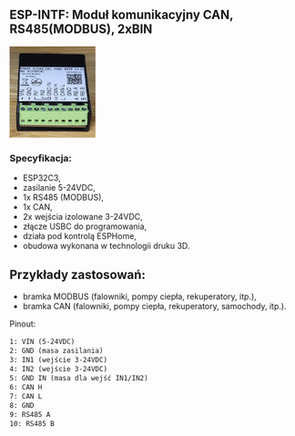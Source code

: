 ## ESP-INTF: Moduł komunikacyjny CAN, RS485(MODBUS), 2xBIN

 <img src="https://github.com/ficueu/ESPHome-IoT-modules/blob/main/ESP-INTF/Images/esp-intf1.jpg" width=30% height=30%>


### Specyfikacja:
* ESP32C3,
* zasilanie 5-24VDC,
* 1x RS485 (MODBUS),
* 1x CAN,
* 2x wejścia izolowane 3-24VDC,
* złącze USBC do programowania,
* działa pod kontrolą ESPHome,
* obudowa wykonana w technologii druku 3D.


## Przykłady zastosowań:
* bramka MODBUS (falowniki, pompy ciepła, rekuperatory, itp.),
* bramka CAN (falowniki, pompy ciepła, rekuperatory, samochody, itp.).


Pinout:
```
1: VIN (5-24VDC)
2: GND (masa zasilania)
3: IN1 (wejście 3-24VDC)
4: IN2 (wejście 3-24VDC)
5: GND IN (masa dla wejść IN1/IN2)
6: CAN H
7: CAN L
8: GND 
9: RS485 A 
10: RS485 B
```
